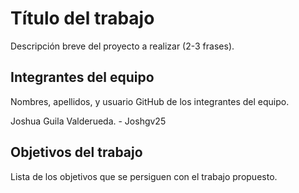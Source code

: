# Título del trabajo

Descripción breve del proyecto a realizar (2-3 frases).

## Integrantes del equipo

Nombres, apellidos, y usuario GitHub de los integrantes del equipo.

Joshua Guila Valderueda. - Joshgv25

## Objetivos del trabajo

Lista de los objetivos que se persiguen con el trabajo propuesto.
